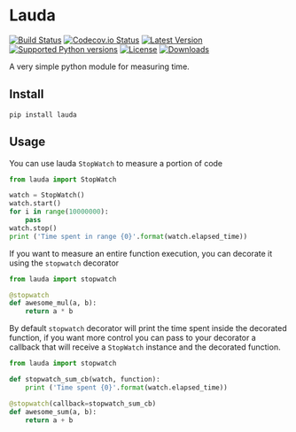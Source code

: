 # Lauda
[![Build Status][travis-image]][travis-url] [![Codecov.io Status][codecovio-image]][codecovio-url]
[![Latest Version](https://img.shields.io/pypi/v/lauda.svg)](https://pypi.python.org/pypi/lauda/)
[![Supported Python versions](https://img.shields.io/badge/python-2.6%2C%202.7%2C%203.3%2C%203.4-blue.svg)](https://pypi.python.org/pypi/lauda/)
[![License](https://img.shields.io/github/license/astagi/lauda.svg)](https://pypi.python.org/pypi/lauda/)
[![Downloads](https://img.shields.io/pypi/dm/lauda.svg)](https://pypi.python.org/pypi/lauda/)

A very simple python module for measuring time.

## Install

    pip install lauda

## Usage
You can use lauda `StopWatch` to measure a portion of code

```python
from lauda import StopWatch

watch = StopWatch()
watch.start()
for i in range(10000000):
    pass
watch.stop()
print ('Time spent in range {0}'.format(watch.elapsed_time))
```
If you want to measure an entire function execution, you can decorate it using the `stopwatch` decorator

```python
from lauda import stopwatch

@stopwatch
def awesome_mul(a, b):
    return a * b
```

By default `stopwatch` decorator will print the time spent inside the decorated function, if you want more control you can pass to your decorator a callback that will receive a `StopWatch` instance and the decorated function.

```python
from lauda import stopwatch

def stopwatch_sum_cb(watch, function):
    print ('Time spent {0}'.format(watch.elapsed_time))

@stopwatch(callback=stopwatch_sum_cb)
def awesome_sum(a, b):
    return a + b
```

[travis-url]: https://travis-ci.org/astagi/lauda
[travis-image]: http://img.shields.io/travis/astagi/lauda.svg?branch=master

[codecovio-url]: http://codecov.io/github/astagi/lauda?branch=master
[codecovio-image]: https://img.shields.io/codecov/c/github/astagi/lauda.svg
